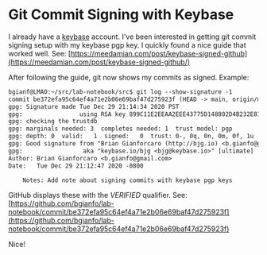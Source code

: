 # Git Commit Signing with Keybase

I already have a [keybase](https://keybase.io/bjg) account.
I've been interested in getting git commit signing setup with my keybase pgp key.
I quickly found a nice guide that worked well.
See: [https://meedamian.com/post/keybase-signed-github](https://meedamian.com/post/keybase-signed-github/)

After following the guide, git now shows my commits as signed.
Example:

```diff
bgianf@LMAO:~/src/lab-notebook/src$ git log --show-signature -1
commit be372efa95c64ef4a71e2b06e69baf47d275923f (HEAD -> main, origin/main, origin/HEAD)
gpg: Signature made Tue Dec 29 21:14:34 2020 PST
gpg:                using RSA key 899C11E2EEAA2EEE43775D148802D4B232E81AFA
gpg: checking the trustdb
gpg: marginals needed: 3  completes needed: 1  trust model: pgp
gpg: depth: 0  valid:   1  signed:   0  trust: 0-, 0q, 0n, 0m, 0f, 1u
gpg: Good signature from "Brian Gianforcaro (http://bjg.io) <b.gianfo@gmail.com>" [ultimate]
gpg:                 aka "keybase.io/bjg <bjg@keybase.io>" [ultimate]
Author: Brian Gianforcaro <b.gianfo@gmail.com>
Date:   Tue Dec 29 21:12:47 2020 -0800

    Notes: Add note about signing commits with keybase pgp keys
```

GitHub displays these with the *VERIFIED* qualifier.
See: [https://github.com/bgianfo/lab-notebook/commit/be372efa95c64ef4a71e2b06e69baf47d275923f](https://github.com/bgianfo/lab-notebook/commit/be372efa95c64ef4a71e2b06e69baf47d275923f)


Nice!

